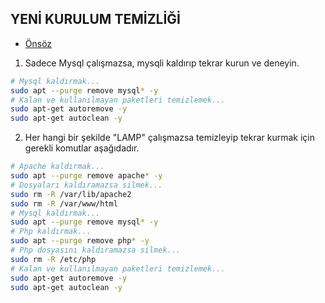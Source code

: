 ## YENİ KURULUM TEMİZLİĞİ

- [Önsöz](https://github.com/cicekhasan/DersNotlarim)


1. Sadece Mysql çalışmazsa, mysqli kaldırıp tekrar kurun ve deneyin.

```bash
# Mysql kaldırmak...
sudo apt --purge remove mysql* -y
# Kalan ve kullanılmayan paketleri temizlemek...
sudo apt-get autoremove -y
sudo apt-get autoclean -y
```

2. Her hangi bir şekilde "LAMP" çalışmazsa temizleyip tekrar kurmak için gerekli komutlar aşağıdadır. 


```bash
# Apache kaldırmak...
sudo apt --purge remove apache* -y
# Dosyaları kaldıramazsa silmek...
sudo rm -R /var/lib/apache2
sudo rm -R /var/www/html
# Mysql kaldırmak...
sudo apt --purge remove mysql* -y
# Php kaldırmak...
sudo apt --purge remove php* -y
# Php dosyasını kaldıramazsa silmek...
sudo rm -R /etc/php
# Kalan ve kullanılmayan paketleri temizlemek...
sudo apt-get autoremove -y
sudo apt-get autoclean -y
```
